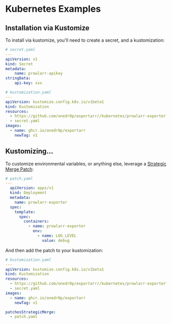 # Kubernetes Examples

## Installation via Kustomize

To install via kustomize, you'll need to create a secret, and a kustomization:
```yaml
# secret.yaml
---
apiVersion: v1
kind: Secret
metadata:
    name: prowlarr-apikey
stringData:
    api-key: xxx
```

```yaml
# kustomization.yaml
---
apiVersion: kustomize.config.k8s.io/v1beta1
kind: Kustomization
resources:
  - https://github.com/onedr0p/exportarr//kubernetes/prowlarr-exporter?ref=v1.5.5
  - secret.yaml
images:
  - name: ghcr.io/onedr0p/exportarr
    newTag: v1
```

## Kustomizing...
To customize environmental variables, or anything else, leverage a [Strategic Merge Patch](https://kubectl.docs.kubernetes.io/references/kustomize/builtins/#_patchesstrategicmerge_):

```yaml
# patch.yaml
---
  apiVersion: apps/v1
  kind: Deployment
  metadata:
    name: prowlarr-exporter
  spec:
    template:
      spec:
        containers:
          - name: prowlarr-exporter
            env:
              - name: LOG_LEVEL
                value: debug
```

And then add the patch to your kustomization:
```yaml
# kustomization.yaml
---
apiVersion: kustomize.config.k8s.io/v1beta1
kind: Kustomization
resources:
  - https://github.com/onedr0p/exportarr//kubernetes/prowlarr-exporter?ref=v1.5.5
  - secret.yaml
images:
  - name: ghcr.io/onedr0p/exportarr
    newTag: v1

patchesStrategicMerge:
  - patch.yaml
```
